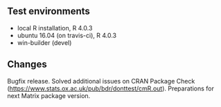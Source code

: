 ## Test environments
* local R installation, R 4.0.3
* ubuntu 16.04 (on travis-ci), R 4.0.3
* win-builder (devel)

## Changes

Bugfix release. Solved additional issues on CRAN Package Check (https://www.stats.ox.ac.uk/pub/bdr/donttest/cmR.out). Preparations for next Matrix package version.

